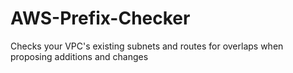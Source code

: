 # AWS-Prefix-Checker
Checks your VPC's existing subnets and routes for overlaps when proposing additions and changes
